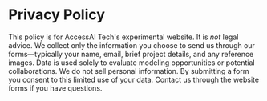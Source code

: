 # Privacy Policy

This policy is for AccessAI Tech's experimental website. It is *not* legal advice.
We collect only the information you choose to send us through our forms—typically
your name, email, brief project details, and any reference images. Data is used
solely to evaluate modeling opportunities or potential collaborations. We do not
sell personal information. By submitting a form you consent to this limited use
of your data. Contact us through the website forms if you have questions.
